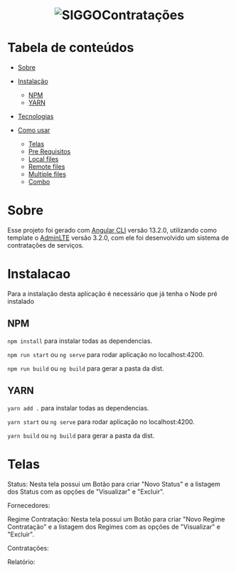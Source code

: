 <h1 align="center">
  <img alt="SIGGOContratações" title="#SIGGOContratações" src="https://user-images.githubusercontent.com/69858181/169550054-2bbf8519-b022-4b9c-990b-a997bc268788.png" />
</h1>


Tabela de conteúdos
=================
<!--ts-->
   *  [Sobre](#Sobre)

   *  [Instalação](#instalacao)
      *  [NPM](#NPM)
      *  [YARN](#YARN)
   *  [Tecnologias](#tecnologias)
   *  [Como usar](#como-usar)
      *  [Telas](#Telas)
      *  [Pre Requisitos](#pre-requisitos)
      *  [Local files](#local-files)
      *  [Remote files](#remote-files)
      *  [Multiple files](#multiple-files)
      *  [Combo](#combo)

<!--te-->



# Sobre
Esse projeto foi gerado com [Angular CLI](https://github.com/angular/angular-cli) versão 13.2.0, utilizando como template o [AdminLTE](https://adminlte.io/themes/v3/index3.html) versão 3.2.0, com ele foi desenvolvido um sistema de contratações de serviços.

# Instalacao
  <p>Para a instalação desta aplicação é necessário que já tenha o Node pré instalado</p>

## NPM
  `npm install` para instalar todas as dependencias.
 
  `npm run start` ou `ng serve` para rodar aplicação no localhost:4200.

  `npm run build` ou `ng build` para gerar a pasta da dist.
 
## YARN
  ` yarn add . ` para instalar todas as dependencias.

  `yarn start` ou `ng serve` para rodar aplicação no localhost:4200.

  `yarn build` ou `ng build` para gerar a pasta da dist.



# Telas
  Status: Nesta tela possui um Botão para criar "Novo Status" e a listagem dos Status com as opções de "Visualizar" e "Excluir".
  
  Fornecedores: 
  
  Regime Contratação: Nesta tela possui um Botão para criar "Novo Regime Contratação" e a listagem dos Regimes com as opções de "Visualizar" e "Excluir".
  
  Contratações: 
  
  Relatório: 
